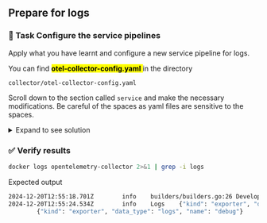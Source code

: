 ## Prepare for logs

### 📌 Task Configure the service pipelines

Apply what you have learnt and configure a new service pipeline for logs.

You can find <mark>**otel-collector-config.yaml** </mark> in the directory

```
collector/otel-collector-config.yaml
```

Scroll down to the section called `service` and make the necessary modifications. Be careful of the spaces as yaml files are sensitive to the spaces.

<details>
  <summary>Expand to see solution</summary>

  ```yaml
    logs:
      receivers: [otlp]
      processors: [batch]
      exporters: [debug, otlphttp]
  ```

</details>

### ✅ Verify results

```bash
docker logs opentelemetry-collector 2>&1 | grep -i logs
```

Expected output
```bash
2024-12-20T12:55:18.701Z        info    builders/builders.go:26 Development component. May change in the future.        {"kind": "exporter", "data_type": "logs", "name": "debug"}
2024-12-20T12:55:24.534Z        info    Logs    {"kind": "exporter", "data_type": "logs", "name": "debug", "resource logs": 1, "log records": 2}
        {"kind": "exporter", "data_type": "logs", "name": "debug"}
```
